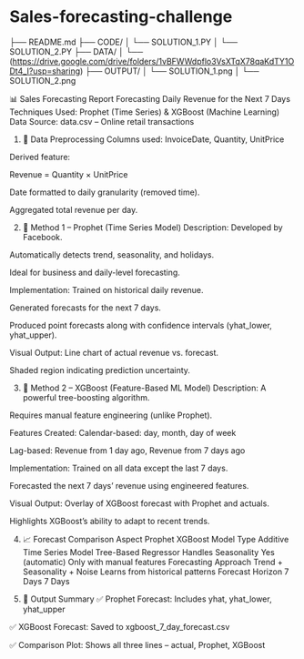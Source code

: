 # Sales-forecasting-challenge

├── README.md
├── CODE/
│   └── SOLUTION_1.PY
│   └── SOLUTION_2.PY
├── DATA/
│   └── (https://drive.google.com/drive/folders/1vBFWWdpflo3VsXTqX78qaKdTY1ODt4_I?usp=sharing)
├── OUTPUT/
│   └── SOLUTION_1.png
│   └── SOLUTION_2.png















📊 Sales Forecasting Report
Forecasting Daily Revenue for the Next 7 Days
Techniques Used: Prophet (Time Series) & XGBoost (Machine Learning)
Data Source: data.csv – Online retail transactions

1. 🧹 Data Preprocessing
Columns used: InvoiceDate, Quantity, UnitPrice

Derived feature:

Revenue = Quantity × UnitPrice

Date formatted to daily granularity (removed time).

Aggregated total revenue per day.

2. 🔮 Method 1 – Prophet (Time Series Model)
Description:
Developed by Facebook.

Automatically detects trend, seasonality, and holidays.

Ideal for business and daily-level forecasting.

Implementation:
Trained on historical daily revenue.

Generated forecasts for the next 7 days.

Produced point forecasts along with confidence intervals (yhat_lower, yhat_upper).

Visual Output:
Line chart of actual revenue vs. forecast.

Shaded region indicating prediction uncertainty.

3. 🤖 Method 2 – XGBoost (Feature-Based ML Model)
Description:
A powerful tree-boosting algorithm.

Requires manual feature engineering (unlike Prophet).

Features Created:
Calendar-based: day, month, day of week

Lag-based: Revenue from 1 day ago, Revenue from 7 days ago

Implementation:
Trained on all data except the last 7 days.

Forecasted the next 7 days’ revenue using engineered features.

Visual Output:
Overlay of XGBoost forecast with Prophet and actuals.

Highlights XGBoost’s ability to adapt to recent trends.

4. 📈 Forecast Comparison
Aspect	Prophet	XGBoost
Model Type	Additive Time Series Model	Tree-Based Regressor
Handles Seasonality	Yes (automatic)	Only with manual features
Forecasting Approach	Trend + Seasonality + Noise	Learns from historical patterns
Forecast Horizon	7 Days	7 Days

5. 📁 Output Summary
✅ Prophet Forecast: Includes yhat, yhat_lower, yhat_upper

✅ XGBoost Forecast: Saved to xgboost_7_day_forecast.csv

✅ Comparison Plot: Shows all three lines – actual, Prophet, XGBoost

